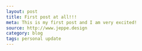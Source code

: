 ```yaml
---
layout: post
title: First post at all!!!
meta: This is my first post and I am very excited!
source: http://www.jeppe.design
category: blog
tags: personal update
---
```

